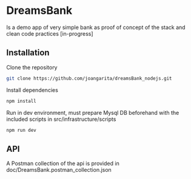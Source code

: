 # DreamsBank

Is a demo app of very simple bank as proof of concept of the stack and clean code practices [in-progress]

## Installation

Clone the repository

```bash
git clone https://github.com/joangarita/dreamsBank_nodejs.git
```

Install dependencies

```bash
npm install
```

Run in dev environment, must prepare Mysql DB beforehand with the included scripts in src/infrastructure/scripts

```bash
npm run dev
```

## API

A Postman collection of the api is provided in doc/DreamsBank.postman_collection.json